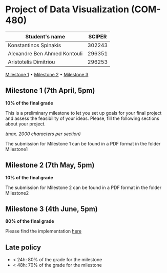# Project of Data Visualization (COM-480)

| Student's name | SCIPER |
| -------------- | ------ |
| Konstantinos Spinakis | 302243 |
| Alexandre Ben Ahmed Kontouli | 296351 |
| Aristotelis Dimitriou| 296253 |

[Milestone 1](#milestone-1) • [Milestone 2](#milestone-2) • [Milestone 3](#milestone-3)

## Milestone 1 (7th April, 5pm)

**10% of the final grade**

This is a preliminary milestone to let you set up goals for your final project and assess the feasibility of your ideas.
Please, fill the following sections about your project.

*(max. 2000 characters per section)*


The submission for Milestone 1 can be found in a PDF format in the folder Milestone1


## Milestone 2 (7th May, 5pm)

**10% of the final grade**

The submission for Milestone 2 can be found in a PDF format in the folder Milestone2


## Milestone 3 (4th June, 5pm)

**80% of the final grade**

Please find the implementation [here](https://com-480-data-visualization.github.io/project-2023-data-vizares/)


## Late policy

- < 24h: 80% of the grade for the milestone
- < 48h: 70% of the grade for the milestone

